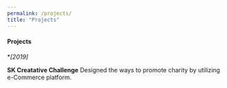 ```yaml
---
permalink: /projects/
title: "Projects"
---
```

#### Projects
**[2019]* 

**SK Creatative Challenge** Designed the ways to promote charity by utilizing e-Commerce platform. 
